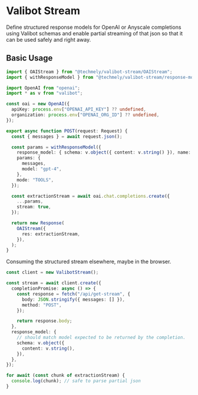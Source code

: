# Valibot Stream

Define structured response models for OpenAI or Anyscale completions using Valibot schemas and enable partial streaming of that json so that it can be used safely and right away.

## Basic Usage

```ts
import { OAIStream } from "@techmely/valibot-stream/OAIStream";
import { withResponseModel } from "@techmely/valibot-stream/response-model";

import OpenAI from "openai";
import * as v from "valibot";

const oai = new OpenAI({
  apiKey: process.env["OPENAI_API_KEY"] ?? undefined,
  organization: process.env["OPENAI_ORG_ID"] ?? undefined,
});

export async function POST(request: Request) {
  const { messages } = await request.json();

  const params = withResponseModel({
    response_model: { schema: v.object({ content: v.string() }), name: "Content response" },
    params: {
      messages,
      model: "gpt-4",
    },
    mode: "TOOLS",
  });

  const extractionStream = await oai.chat.completions.create({
    ...params,
    stream: true,
  });

  return new Response(
    OAIStream({
      res: extractionStream,
    }),
  );
}
```

Consuming the structured stream elsewhere, maybe in the browser.

```ts
const client = new ValibotStream();

const stream = await client.create({
  completionPromise: async () => {
    const response = fetch("/api/get-stream", {
      body: JSON.stringify({ messages: [] }),
      method: "POST",
    });

    return response.body;
  },
  response_model: {
    // should match model expected to be returned by the completion.
    schema: v.object({
      content: v.string(),
    }),
  },
});

for await (const chunk of extractionStream) {
  console.log(chunk); // safe to parse partial json
}
```
